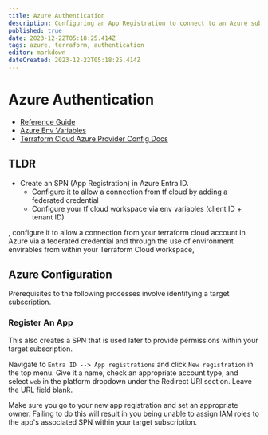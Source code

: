 ```yaml
---
title: Azure Authentication
description: Configuring an App Registration to connect to an Azure subscription/tenant
published: true
date: 2023-12-22T05:18:25.414Z
tags: azure, terraform, authentication
editor: markdown
dateCreated: 2023-12-22T05:18:25.414Z
---
```


# Azure Authentication

- [Reference Guide](https://dev.to/this-is-learning/deploy-azure-infrastructure-using-terraform-cloud-3j9d)
- [Azure Env Variables](https://registry.terraform.io/providers/hashicorp/azurerm/latest/docs/guides/service_principal_client_secret.html#configuring-the-service-principal-in-terraform)
- [Terraform Cloud Azure Provider Config Docs](https://developer.hashicorp.com/terraform/cloud-docs/workspaces/dynamic-provider-credentials/azure-configuration)


## TLDR 

- Create an SPN (App Registration) in Azure Entra ID.
	- Configure it to allow a connection from tf cloud by adding a federated credential
  - Configure your tf cloud workspace via env variables (client ID + tenant ID)
  
  

, configure it to allow a connection from your terraform cloud account in Azure via a federated credential and through the use of environment envirables from within your Terraform Cloud workspace, 

## Azure Configuration

Prerequisites to the following processes involve identifying a target subscription. 

### Register An App

This also creates a SPN that is used later to provide permissions within your target subscription. 

Navigate to `Entra ID --> App registrations` and click `New registration` in the top menu. Give it a name, check an appropriate account type, and select `web` in the platform dropdown under the Redirect URI section. Leave the URL field blank. 

Make sure you go to your new app registration and set an appropriate owner. Failing to do this will result in you being unable to assign IAM roles to the app's associated SPN within your target subscription. 


